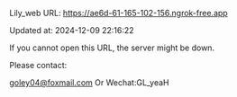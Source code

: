 Lily_web URL: https://ae6d-61-165-102-156.ngrok-free.app

Updated at: 2024-12-09 22:16:22

If you cannot open this URL, the server might be down.

Please contact: 

goley04@foxmail.com Or Wechat:GL_yeaH